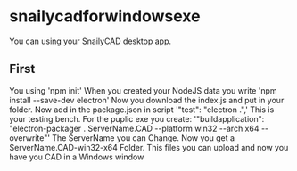 # snailycadforwindowsexe
You can using your SnailyCAD desktop app. 

## First ##
You using 'npm init'
When you created your NodeJS data you write 'npm install --save-dev electron'
Now you download the index.js and put in your folder.
Now add in the package.json in script '"test": "electron .",'
This is your testing bench. For the puplic exe you create: '"buildapplication": "electron-packager . ServerName.CAD --platform win32 --arch x64 --overwrite"'
The ServerName you can Change. Now you get a ServerName.CAD-win32-x64 Folder. This files you can upload and now you have you CAD in a Windows window
